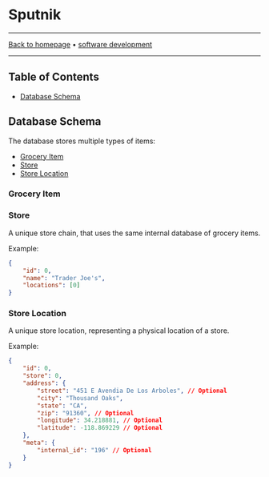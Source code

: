# Sputnik

-----

[Back to homepage](../..) • [software development](..)

-----

## Table of Contents

* [Database Schema](#database-schema)

## Database Schema

The database stores multiple types of items:

* [Grocery Item](#grocery-item)
* [Store](#store)
* [Store Location](#store-location)

### Grocery Item

### Store

A unique store chain, that uses the same internal database of grocery items.

Example:

```json
{
    "id": 0,
    "name": "Trader Joe's",
    "locations": [0]
}
```

### Store Location

A unique store location, representing a physical location of a store.

Example:

```json
{
    "id": 0,
    "store": 0,
    "address": {
        "street": "451 E Avendia De Los Arboles", // Optional
        "city": "Thousand Oaks",
        "state": "CA",
        "zip": "91360", // Optional
        "longitude": 34.218881, // Optional
        "latitude": -118.869229 // Optional
    },
    "meta": {
        "internal_id": "196" // Optional
    }
}
```
